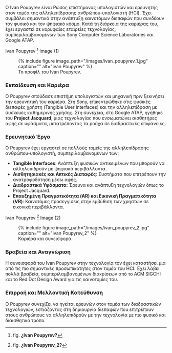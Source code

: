 Ο Ivan Poupyrev είναι Ρώσος επιστήμονας υπολογιστών και ερευνητής στον τομέα της αλληλεπίδρασης ανθρώπου-υπολογιστή (HCI). 
Έχει συμβάλει σημαντικά στην ανάπτυξη καινοτόμων διεπαφών που συνδέουν τον φυσικό και τον ψηφιακό κόσμο. 
Κατά τη διάρκεια της καριέρας του, έχει εργαστεί σε κορυφαίες εταιρείες τεχνολογίας, συμπεριλαμβανομένων των Sony Computer Science Laboratories και Google ATAP.


Ivan Poupyrev [^1] Image (1)
<figure id="fig:Ivan Poupyrev">
{% include figure image_path="/images/ivan_poupyrev_1.jpg" caption=""
alt="Ivan Poupyrev" %}
<figcaption>
Το προφίλ του Ivan Poupyrev.
</figcaption>
</figure>

### Εκπαίδευση και Καριέρα
Ο Poupyrev σπούδασε επιστήμη υπολογιστών και μηχανική πριν ξεκινήσει την ερευνητική του καριέρα. 
Στη Sony, επικεντρώθηκε στις φυσικές διεπαφές χρήστη (Tangible User Interfaces) και την αλληλεπίδραση με συσκευές καθημερινής χρήσης. 
Στη συνέχεια, στη Google ATAP, ηγήθηκε του **Project Jacquard**, μιας τεχνολογίας που ενσωματώνει αισθητήρες αφής σε υφάσματα, μετατρέποντας τα ρούχα σε διαδραστικές επιφάνειες.

### Ερευνητικό Έργο
Ο Poupyrev έχει εργαστεί σε πολλούς τομείς της αλληλεπίδρασης ανθρώπου-υπολογιστή, συμπεριλαμβανομένων των:
- **Tangible Interfaces**: Ανάπτυξη φυσικών αντικειμένων που μπορούν να αλληλεπιδρούν με ψηφιακά περιβάλλοντα.
- **Αισθητηριακές και Απτικές Διεπαφές**: Συστήματα που επιτρέπουν την ανατροφοδότηση μέσω αφής.
- **Διαδραστικά Υφάσματα**: Έρευνα και ανάπτυξη τεχνολογιών όπως το Project Jacquard.
- **Επαυξημένη Πραγματικότητα (AR) και Εικονική Πραγματικότητα (VR)**: Καινοτόμες προσεγγίσεις στην εμβύθιση των χρηστών σε εικονικά περιβάλλοντα.


Ivan Poupyrev [^2] Image (2)
<figure id="fig:Ivan Poupyrev_2">
{% include figure image_path="/images/ivan_poupyrev_2.jpg" caption=""
alt="Ivan Poupyrev_2" %}
<figcaption>
Καριέρα και συνεισφορά.
</figcaption>
</figure>

### Βραβεία και Αναγνώριση
Η συνεισφορά του Ivan Poupyrev στην τεχνολογία τον έχει καταστήσει μια από τις πιο σημαντικές προσωπικότητες στον τομέα του HCI. 
Έχει λάβει πολλά βραβεία, συμπεριλαμβανομένων διακρίσεων από το ACM SIGCHI και το Red Dot Design Award για τις καινοτομίες του.

### Επιρροή και Μελλοντική Κατεύθυνση
Ο Poupyrev συνεχίζει να ηγείται ερευνών στον τομέα των διαδραστικών τεχνολογιών, εστιάζοντας στη δημιουργία διεπαφών που επιτρέπουν στους ανθρώπους να αλληλεπιδρούν με την τεχνολογία με πιο φυσικό και διαισθητικό τρόπο.


[^1]: fig. **¿Ivan Poupyrev?**
[^2]: fig. **¿Ivan Poupyrev_2?**